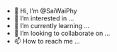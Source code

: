 - 👋 Hi, I’m @SaiWaiPhy
- 👀 I’m interested in ...
- 🌱 I’m currently learning ...
- 💞️ I’m looking to collaborate on ...
- 📫 How to reach me ...

<!---
SaiWaiPhy/SaiWaiPhy is a ✨ special ✨ repository because its `README.md` (this file) appears on your GitHub profile.
You can click the Preview link to take a look at your changes.
--->
